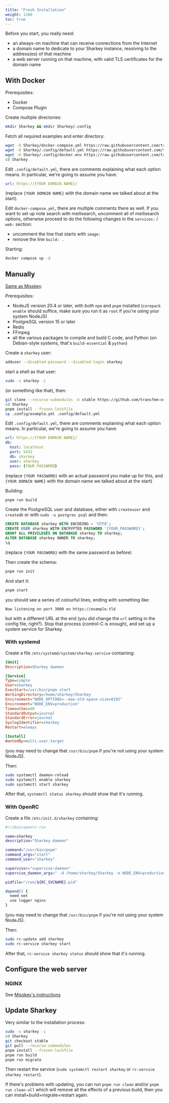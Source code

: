 ```yaml
---
title: "Fresh Installation"
weight: 1100
toc: true
---
```


Before you start, you really need:

* an always-on machine that can receive connections from the Internet
* a domain name to dedicate to your Sharkey instance, resolving to the
  address(es) of that machine
* a web server running on that machine, with valid TLS certificates
  for the domain name

## With Docker

Prerequisites:

* Docker
* Compose Plugin

Create multiple directories:

```bash
mkdir Sharkey && mkdir Sharkey/.config
```

Fetch all required examples and enter directory:

```bash
wget -O Sharkey/docker-compose.yml https://raw.githubusercontent.com/transfem-org/Sharkey/stable/docker-compose.yml.example
wget -O Sharkey/.config/default.yml https://raw.githubusercontent.com/transfem-org/Sharkey/stable/.config/example.yml
wget -O Sharkey/.config/docker.env https://raw.githubusercontent.com/transfem-org/Sharkey/stable/.config/docker_example.env
cd Sharkey
```

Edit `.config/default.yml`, there are comments explaining what each
option means. In particular, we're going to assume you have:

```yaml
url: https://{YOUR DOMAIN NAME}/
```

(replace `{YOUR DOMAIN NAME}` with the domain name we talked about
at the start).

Edit `docker-compose.yml`, there are multiple comments there as
well. If you want to set up note search with meilisearch, uncomment
all of meilisearch options, otherwise proceed to do the following
changes in the `services:` / `web:` section:

* uncomment the line that starts with `image:`
* remove the line `build: .`

Starting:

```bash
docker compose up -d
```

## Manually

[Same as
Misskey](https://misskey-hub.net/en/docs/install/manual.html).

Prerequisites:

* NodeJS version 20.4 or later, with *both* `npm` and `pnpm`
  installed (`corepack enable` should suffice, make sure you run it
  as `root` if you're using your system NodeJS)
* PostgreSQL version 15 or later
* Redis
* FFmpeg
* all the various packages to compile and build C code, and Python (on
  Debian-style systems, that's `build-essential` & `python`)

Create a `sharkey` user:

```bash
adduser --disabled-password --disabled-login sharkey
```

start a shell as that user:

```bash
sudo -u sharkey -i
```

(or something like that), then:

```bash
git clone --recurse-submodules -b stable https://github.com/transfem-org/Sharkey.git
cd Sharkey
pnpm install --frozen-lockfile
cp .config/example.yml .config/default.yml
```

Edit `.config/default.yml`, there are comments explaining what each
option means. In particular, we're going to assume you have:

```yaml
url: https://{YOUR DOMAIN NAME}/
db:
  host: localhost
  port: 5432
  db: sharkey
  user: sharkey
  pass: {YOUR PASSWORD}
```

(replace `{YOUR PASSWORD}` with an actual password you make up for
this, and `{YOUR DOMAIN NAME}` with the domain name we talked about
at the start)

Building:

```bash
pnpm run build
```

Create the PostgreSQL user and database, either with `createuser`
and `createdb` or with `sudo -u postgres psql` and then:

```sql
CREATE DATABASE sharkey WITH ENCODING = 'UTF8';
CREATE USER sharkey WITH ENCRYPTED PASSWORD '{YOUR_PASSWORD}';
GRANT ALL PRIVILEGES ON DATABASE sharkey TO sharkey;
ALTER DATABASE sharkey OWNER TO sharkey;
\q
```

(replace `{YOUR PASSWORD}` with the same password as before)

Then create the schema:

```bash
pnpm run init
```

And start it:

```bash
pnpm start
```

you should see a series of colourful lines, ending with something
like:

```text
Now listening on port 3000 on https://example.tld
```

but with a different URL at the end (you *did* change the `url`
setting in the config file, right?). Stop that process (control-C is
enough), and set up a system service for Sharkey.

### With systemd

Create a file `/etc/systemd/system/sharkey.service` containing:

```ini
[Unit]
Description=Sharkey daemon

[Service]
Type=simple
User=sharkey
ExecStart=/usr/bin/pnpm start
WorkingDirectory=/home/sharkey/Sharkey
Environment="NODE_OPTIONS=--max-old-space-size=8192"
Environment="NODE_ENV=production"
TimeoutSec=60
StandardOutput=journal
StandardError=journal
SyslogIdentifier=sharkey
Restart=always

[Install]
WantedBy=multi-user.target
```

(you may need to change that `/usr/bin/pnpm` if you're not using
your system NodeJS).

Then:

```bash
sudo systemctl daemon-reload
sudo systemctl enable sharkey
sudo systemctl start sharkey
```

After that, `systemctl status sharkey` should show that it's
running.

### With OpenRC

Create a file `/etc/init.d/sharkey` containing:

```bash
#!/sbin/openrc-run

name=sharkey
description="Sharkey daemon"

command="/usr/bin/pnpm"
command_args="start"
command_user="sharkey"

supervisor="supervise-daemon"
supervise_daemon_args=" -d /home/sharkey/Sharkey -e NODE_ENV=production -e \"NODE_OPTIONS=--max-old-space-size=8192\""

pidfile="/run/${RC_SVCNAME}.pid"

depend() {
  need net
  use logger nginx
}
```

(you may need to change that `/usr/bin/pnpm` if you're not using
your system NodeJS).

Then:

```bash
sudo rc-update add sharkey
sudo rc-service sharkey start
```

After that, `rc-service sharkey status` should show that it's
running.

## Configure the web server

### NGINX

See [Misskey's
instructions](https://misskey-hub.net/en/docs/admin/nginx.html)

## Update Sharkey

Very similar to the installation process:

```bash
sudo -u sharkey -i
cd Sharkey
git checkout stable
git pull --recurse-submodules
pnpm install --frozen-lockfile
pnpm run build
pnpm run migrate
```

Then restart the service (`sudo systemctl restart sharkey` or
`rc-service sharkey restart`).

If there's problems with updating, you can run `pnpm run clean`
and/or `pnpm run clean-all` which will remove all the effects of a
previous build, then you can install+build+migrate+restart again.
